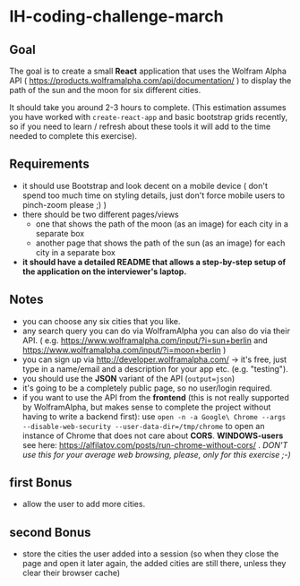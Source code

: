 # IH-coding-challenge-march

## Goal

The goal is to create a small **React** application that uses the Wolfram Alpha API ( https://products.wolframalpha.com/api/documentation/ ) to display the path of the sun and the moon for six different cities.

It should take you around 2-3 hours to complete. (This estimation assumes you have worked with `create-react-app` and basic bootstrap grids recently, so if you need to learn / refresh about these tools it will add to the time needed to complete this exercise).

## Requirements

* it should use Bootstrap and look decent on a mobile device ( don't spend too much time on styling details, just don't force mobile users to pinch-zoom please ;) )
* there should be two different pages/views 
  * one that shows the path of the moon (as an image) for each city in a separate box
  * another page that shows the path of the sun (as an image) for each city in a separate box
* **it should have a detailed README that allows a step-by-step setup of the application on the interviewer's laptop.**

## Notes

* you can choose any six cities that you like.
* any search query you can do via WolframAlpha you can also do via their API. ( e.g. https://www.wolframalpha.com/input/?i=sun+berlin and https://www.wolframalpha.com/input/?i=moon+berlin )
* you can sign up via http://developer.wolframalpha.com/ -> it's free, just type in a name/email and a description for your app etc. (e.g. "testing"). 
* you should use the **JSON** variant of the API (`output=json`)
* it's going to be a completely public page, so no user/login required.
* if you want to use the API from the **frontend** (this is not really supported by WolframAlpha, but makes sense to complete the project without having to write a backend first): use `open -n -a Google\ Chrome --args --disable-web-security --user-data-dir=/tmp/chrome` to open an instance of Chrome that does not care about **CORS**. **WINDOWS-users** see here: https://alfilatov.com/posts/run-chrome-without-cors/ . *DON'T use this for your average web browsing, please, only for this exercise ;-)*

## first Bonus

* allow the user to add more cities.

## second Bonus

* store the cities the user added into a session (so when they close the page and open it later again, the added cities are still there, unless they clear their browser cache)
